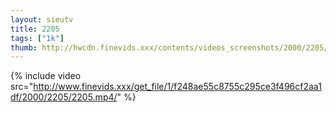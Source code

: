 ```yaml
--- 
layout: sieutv
title: 2205
tags: ["1k"]
thumb: http://hwcdn.finevids.xxx/contents/videos_screenshots/2000/2205/preview.mp4.jpg
---
```

{% include video src="http://www.finevids.xxx/get_file/1/f248ae55c8755c295ce3f496cf2aa1df/2000/2205/2205.mp4/" %} 

